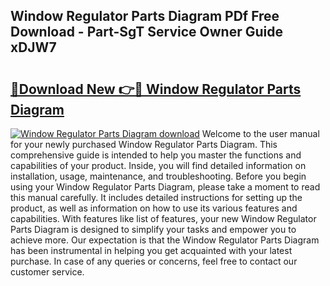 ## Window Regulator Parts Diagram PDf Free Download - Part-SgT Service Owner Guide xDJW7

# <h2><a href="http://dfkgf9.blite.top/?on=Window+Regulator+Parts+Diagram">🔗Download New 👉🔴 Window Regulator Parts Diagram</a></h2>

[![Window Regulator Parts Diagram download](https://i.imgur.com/lujVjoI.png)](http://dfkgf9.blite.top/?on=Window+Regulator+Parts+Diagram)
Welcome to the user manual for your newly purchased Window Regulator Parts Diagram. This comprehensive guide is intended to help you master the functions and capabilities of your product. Inside, you will find detailed information on installation, usage, maintenance, and troubleshooting. Before you begin using your Window Regulator Parts Diagram, please take a moment to read this manual carefully. It includes detailed instructions for setting up the product, as well as information on how to use its various features and capabilities. With features like list of features, your new Window Regulator Parts Diagram is designed to simplify your tasks and empower you to achieve more. Our expectation is that the Window Regulator Parts Diagram has been instrumental in helping you get acquainted with your latest purchase. In case of any queries or concerns, feel free to contact our customer service.
